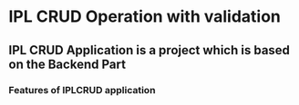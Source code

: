# IPL CRUD Operation with validation

## IPL CRUD Application is a project which is based on the Backend Part
### Features of IPLCRUD application
